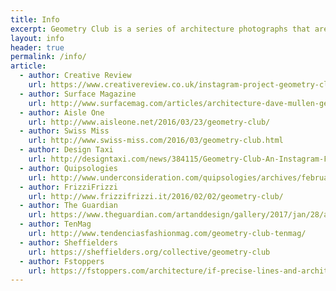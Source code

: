 ```yaml
---
title: Info
excerpt: Geometry Club is a series of architecture photographs that are identical in composition, giving us a unique perspective to contrast and compare the differences in form, design, and construction of each facade.
layout: info
header: true
permalink: /info/
article:
  - author: Creative Review
    url: https://www.creativereview.co.uk/instagram-project-geometry-club-collates-perfectly-aligned-architectural-photos
  - author: Surface Magazine
    url: http://www.surfacemag.com/articles/architecture-dave-mullen-geometry-club-instagram/
  - author: Aisle One
    url: http://www.aisleone.net/2016/03/23/geometry-club/
  - author: Swiss Miss
    url: http://www.swiss-miss.com/2016/03/geometry-club.html
  - author: Design Taxi
    url: http://designtaxi.com/news/384115/Geometry-Club-An-Instagram-Filled-With-Precisely-Aligned-Architectural-Photos/
  - author: Quipsologies
    url: http://www.underconsideration.com/quipsologies/archives/february_2016/arminvit_5.php
  - author: FrizziFrizzi
    url: http://www.frizzifrizzi.it/2016/02/02/geometry-club/
  - author: The Guardian
    url: https://www.theguardian.com/artanddesign/gallery/2017/jan/28/architecture-photography-corner-in-pictures
  - author: TenMag
    url: http://www.tendenciasfashionmag.com/geometry-club-tenmag/
  - author: Sheffielders
    url: https://sheffielders.org/collective/geometry-club
  - author: Fstoppers
    url: https://fstoppers.com/architecture/if-precise-lines-and-architecture-your-passion-check-out-instagram-project-385756
---
```

